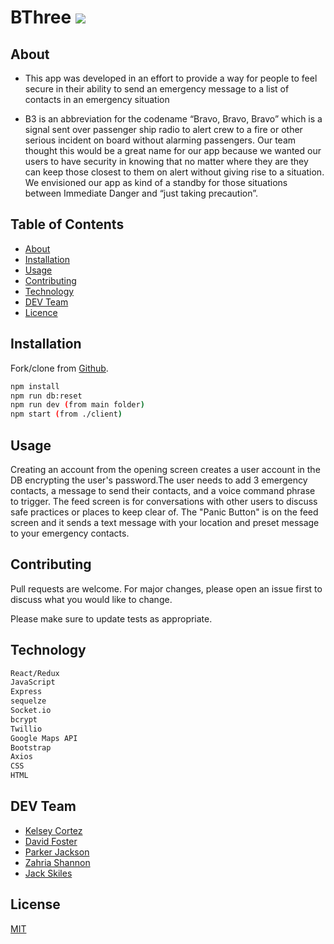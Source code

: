 # BThree ![](favicon.ico)

## About

* This app was developed in an effort to provide a way for people to feel secure in their ability to send an emergency message to a list of contacts in an emergency situation

* B3 is an abbreviation for the codename “Bravo, Bravo, Bravo” which is a signal sent over passenger ship radio to alert crew to a fire or other serious incident on board without alarming passengers. Our team thought this would be a great name for our app because we wanted our users to have security in knowing that no matter where they are they can keep those closest to them on alert without giving rise to a situation. We envisioned our app as kind of a standby for those situations between Immediate Danger and “just taking precaution”.

## Table of Contents

* [About](#about)
* [Installation](#installation)
* [Usage](#usage)
* [Contributing](#contributing)
* [Technology](#technology)
* [DEV Team](#dev)
* [Licence](#licence)


## Installation

Fork/clone from [Github](https://github.com/JackSkiles/BThree).


```bash
npm install
npm run db:reset
npm run dev (from main folder)
npm start (from ./client)
```


## Usage

Creating an account from the opening screen creates a user account in the DB encrypting the user's password.The user needs to add 3 emergency contacts, a message to send their contacts, and a voice command phrase to trigger. The feed screen is for conversations with other users to discuss safe practices or places to keep clear of. The "Panic Button" is on the feed screen and it sends a text message with your location and preset message to your emergency contacts.


## Contributing

Pull requests are welcome. For major changes, please open an issue first to discuss what you would like to change.

Please make sure to update tests as appropriate.


## Technology

```bash
React/Redux
JavaScript
Express
sequelze
Socket.io
bcrypt
Twillio
Google Maps API
Bootstrap
Axios
CSS
HTML

```


## DEV Team

- [Kelsey Cortez](https://github.com/KelseyCortez)
- [David Foster](https://github.com/dlfosterii)
- [Parker Jackson](https://github.com/parkerjacks)
- [Zahria Shannon](https://github.com/zahriazoey)
- [Jack Skiles](https://github.com/JackSkiles)




## License
[MIT](https://choosealicense.com/licenses/mit/)